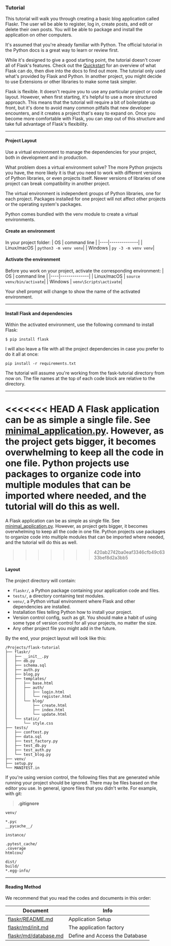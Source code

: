 ### Tutorial

This tutorial will walk you through creating a basic blog application called Flaskr. The user wll be able to register, log in, create posts, and edit or delete their own posts. You will be able to package and install the application on other computers.

It's assumed that you're already familiar with Python. The official tutorial in the Python docs is a great way to learn or review first.

While it's designed to give a good starting point, the tutorial doesn't cover all of Flask's features. Check out the [Quickstart](https://github.com/romuro-pauliv/Introduction-to-Flask/tree/main/quickstart) for an overview of what Flask can do, then dive into the docs to find out more. The tutorial only used what's provided by Flask and Python. In another project, you might decide to use Extensions or other libraries to make some task simpler.

Flask is flexible. It doesn't require you to use any particular project or code layout. However, when first starting, it's helpful to use a more structured approach. This means that the tutorial will require a bit of boilerplate up front, but it's done to avoid many common pitfalls that new developer encounters, and it creates a project that's easy to expand on. Once you become more comfortable with Flask, you can step out of this structure and take full advantage of Flask's flexibility.

----

#### Project Layout

Use a virtual environment to manage the dependencies for your project, both in development and in production.

What problem does a virtual environment solve? The more Python projects you have, the more likely it is that you need to work with different versions of Python libraries, or even projects itself. Newer versions of libraries of one project can break compatibility in another project.

The virtual environment is independent groups of Python libraries, one for each project. Packages installed for one project will not affect other projects or the operating system's packages.

Python comes bundled with the venv module to create a virtual environments.

#### Create an environment
In your project folder:
| OS | command line |
|----|--------------|
| Linux/macOS | `python3 -m venv venv`|
| Windows | `py -3 -m venv venv`|

#### Activate the environment
Before you work on your project, activate the corresponding environment:
| OS | command line |
|----|--------------|
| Linux/macOS | `source venv/bin/activate`|
| Windows | `venv\Scripts\activate`|

Your shell prompt will change to show the name of the activated environment.

----
#### Install Flask and dependencies
Within the activated environment, use the following command to install Flask:

`$ pip install flask`

I will also leave a file with all the project dependencies in case you prefer to do it all at once:

`pip install -r requirements.txt`

The tutorial will assume you're working from the fask-tutorial directory from now on. The file names at the top of each code block are relative to the directory.

----

<<<<<<< HEAD
A Flask application can be as simple a single file. See [minimal_application.py](https://github.com/romuro-pauliv/Introduction-to-Flask/blob/main/quickstart/1_minimal_application.py). However, as the project gets bigger, it becomes overwhelming to keep all the code in one file. Python projects use packages to organize code into multiple modules that can be imported where needed, and the tutorial will do this as well.
=======
A Flask application can be as simple as single file. See [minimal_application.py](https://github.com/romuro-pauliv/Introduction-to-Flask/blob/main/quickstart/1_minimal_application.py). However, as project gets bigger, it becomes overwhelming to keep all the code in one file. Python projects use packages to organize code into multiple modules that can be imported where needed, and the tutorial will do this as well.
>>>>>>> 420ab2742ba0eaf3346cfb49c6333bef8d2a3bb5

#### Layout

The project directory will contain:
- `flaskr/`, a Python package containing your application code and files.
- `tests/`, a directory containing test modules.
- `venv/`, a Python virtual environment where Flask and other dependencies are installed.
- Installation files telling Python how to install your project.
- Version control config, such as git. You should make a habit of using some type of version control for all your projects, no matter the size.
- Any other project file you might add in the future.

By the end, your project layout will look like this:

```
/Projects/flask-tutorial
├── flaskr/
│   ├── __init__.py
│   ├── db.py
│   ├── schema.sql
│   ├── auth.py
│   ├── blog.py
│   ├── templates/
│   │   ├── base.html
│   │   ├── auth/
│   │   │   ├── login.html
│   │   │   └── register.html
│   │   └── blog/
│   │       ├── create.html
│   │       ├── index.html
│   │       └── update.html
│   └── static/
│       └── style.css
├── tests/
│   ├── conftest.py
│   ├── data.sql
│   ├── test_factory.py
│   ├── test_db.py
│   ├── test_auth.py
│   └── test_blog.py
├── venv/
├── setup.py
└── MANIFEST.in
```

If you're using version control, the following files that are generated while running your project should be ignored. There may be files based on the editor you use. In general, ignore files that you didn't write. For example, with git:

> **.gitignore**
```
venv/

*.pyc
__pycache__/

instance/

.pytest_cache/
.coverage
htmlcov/

dist/
build/
*.egg-info/
```
----

#### Reading Method

We recommend that you read the codes and documents in this order:

| Document | Info |
|----------|------|
| [flaskr/README.md](https://github.com/romuro-pauliv/Introduction-to-Flask/tree/main/flask-tutorial/flaskr) | Application Setup |
| [flaskr/md/init.md](https://github.com/romuro-pauliv/Introduction-to-Flask/blob/main/flask-tutorial/flaskr/md/init.md) | The application factory |
| [flaskr/md/database.md](https://github.com/romuro-pauliv/Introduction-to-Flask/blob/main/flask-tutorial/flaskr/md/database.md) | Define and Access the Database |
